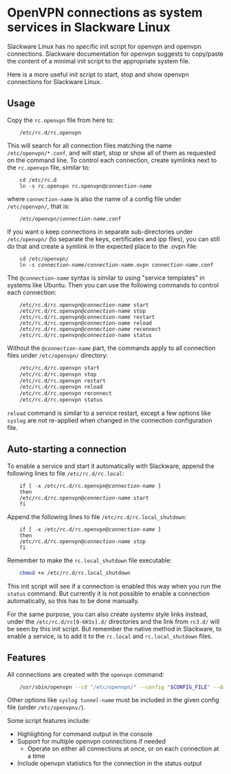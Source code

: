# OpenVPN connections as system services in Slackware Linux
Slackware Linux has no specific init script for openvpn and openvpn connections.
Slackware documentation for openvpn suggests to copy/paste the content of a
minimal init script to the appropriate system file.

Here is a more useful init script to start, stop and show openvpn connections
for Slackware Linux.

## Usage
Copy the `rc.openvpn` file from here to:
```
    /etc/rc.d/rc.openvpn
```
This will search for all connection files matching the name `/etc/openvpn/*.conf`, and will start, stop or show all
of them as requested on the command line. To control each connection, create symlinks
next to the `rc.openvpn` file, similar to:
<pre><code>    cd /etc/rc.d
    ln -s rc.openvpn rc.openvpn@<em>connection-name</em></code></pre>
where <code><em>connection-name</em></code> is also the name of a config file under `/etc/openvpn/`, that is:
<pre><code>    /etc/openvpn/<em>connection-name</em>.conf</code></pre>
If you want o keep connections in separate sub-directories under `/etc/openvpn/` (to separate the keys,
certificates and ipp files), you can still do that and create a symlink in the expected place to the
.ovpn file:
<pre><code>    cd /etc/openvpn/
    ln -s <em>connection-name</em>/<em>connection-name</em>.ovpn <em>connection-name</em>.conf</code></pre>
The <code>@<em>connection-name</em></code> syntax is similar to using "service templates" in systems like
Ubuntu. Then you can use the following commands to control each connection:
<pre><code>    /etc/rc.d/rc.openvpn@<em>connection-name</em> start
    /etc/rc.d/rc.openvpn@<em>connection-name</em> stop
    /etc/rc.d/rc.openvpn@<em>connection-name</em> restart
    /etc/rc.d/rc.openvpn@<em>connection-name</em> reload
    /etc/rc.d/rc.openvpn@<em>connection-name</em> reconnect
    /etc/rc.d/rc.openvpn@<em>connection-name</em> status</code></pre>
Without the <code>@<em>connection-name</em></code> part, the commands apply to all connection files under
`/etc/openvpn/` directory:
```sh
    /etc/rc.d/rc.openvpn start
    /etc/rc.d/rc.openvpn stop
    /etc/rc.d/rc.openvpn restart
    /etc/rc.d/rc.openvpn reload
    /etc/rc.d/rc.openvpn reconnect
    /etc/rc.d/rc.openvpn status
```
`reload` command is similar to a service restart, except a few 
options like `syslog` are not re-applied when changed in the connection configuration file. 

## Auto-starting a connection
To enable a service and start it automatically with Slackware, append the following lines to file `/etc/rc.d/rc.local`:
<pre><code>    if [ -x /etc/rc.d/rc.openvpn@<em>connection-name</em> ]
    then
	/etc/rc.d/rc.openvpn@<em>connection-name</em> start
    fi</code></pre>
Append the following lines to file `/etc/rc.d/rc.local_shutdown`:
<pre><code>    if [ -x /etc/rc.d/rc.openvpn@<em>connection-name</em> ]
    then
	/etc/rc.d/rc.openvpn@<em>connection-name</em> stop
    fi</code></pre>

Remember to make the `rc.local_shutdown` file executable:
```sh
    chmod +x /etc/rc.d/rc.local_shutdown
```

This init script will  see if a connection is enabled this way when you run the `status` command.
But currently it is not possible to enable a connection automatically, so this has to be done manually.

For the same purpose, you can also create systemv style links instead, under the
`/etc/rc.d/rc[0-6KSs].d/` directories and the link from `rc3.d/` will be seen by this init
script. But remember the native method in Slackware, to enable a service, is to 
add it to the `rc.local` and `rc.local_shutdown` files.

## Features
All connections are created with the `openvpn` command:
```sh
    /usr/sbin/openvpn --cd "/etc/openvpn/" --config "$CONFIG_FILE" --daemon
```
Other options like <code>syslog <em>tunnel-name</em></code> must be included in the given config file
(under `/etc/openvpnv/`).

Some script features include:
 * Highlighting for command output in the console
 * Support for multiple openvpn connections if needed
     * Operate on either all connections at once, or on each connection at a time
 * Include openvpn statistics for the connection in the status output
